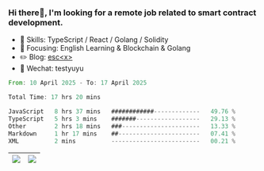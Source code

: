 ### Hi there👋, I'm looking for a remote job related to smart contract development.


- 🔨 Skills: TypeScript / React / Golang / Solidity
- 🎯 Focusing: English Learning & Blockchain & Golang
- ✏️ Blog: [esc\<x\>](https://escx.github.io)
- 💬 Wechat: testyuyu


<!--START_SECTION:waka-->

```rust
From: 10 April 2025 - To: 17 April 2025

Total Time: 17 hrs 20 mins

JavaScript   8 hrs 37 mins   ############-------------   49.76 %
TypeScript   5 hrs 3 mins    #######------------------   29.13 %
Other        2 hrs 18 mins   ###----------------------   13.33 %
Markdown     1 hr 17 mins    ##-----------------------   07.41 %
XML          2 mins          -------------------------   00.21 %
```

<!--END_SECTION:waka-->


| <img align="center" src="https://github-readme-stats.vercel.app/api/?username=escX&show_icons=true&theme=buefy&hide_border=true&card_width=500" /> | <img align="center" src="https://github-readme-stats.vercel.app/api/top-langs/?username=escX&layout=compact&theme=buefy&hide_border=true&card_width=500" /> |
| ------------- | ------------- |
